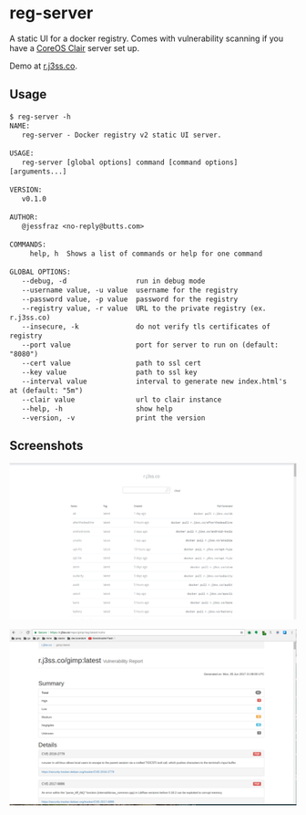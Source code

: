 # reg-server

A static UI for a docker registry. Comes with vulnerability scanning if you
have a [CoreOS Clair](https://github.com/coreos/clair) server set up.

Demo at [r.j3ss.co](https://r.j3ss.co).

## Usage

```console
$ reg-server -h
NAME:
   reg-server - Docker registry v2 static UI server.

USAGE:
   reg-server [global options] command [command options] [arguments...]

VERSION:
   v0.1.0

AUTHOR:
   @jessfraz <no-reply@butts.com>

COMMANDS:
     help, h  Shows a list of commands or help for one command

GLOBAL OPTIONS:
   --debug, -d                 run in debug mode
   --username value, -u value  username for the registry
   --password value, -p value  password for the registry
   --registry value, -r value  URL to the private registry (ex. r.j3ss.co)
   --insecure, -k              do not verify tls certificates of registry
   --port value                port for server to run on (default: "8080")
   --cert value                path to ssl cert
   --key value                 path to ssl key
   --interval value            interval to generate new index.html's at (default: "5m")
   --clair value               url to clair instance
   --help, -h                  show help
   --version, -v               print the version
```

## Screenshots

![home.png](home.png)

![vuln.png](vuln.png)

